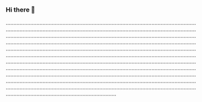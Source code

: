 ### Hi there 👋

............................................................................................................................................................................................................................................................................................................................................................................................................................................................................................................................................................................................................................................................................................................................................................................................................................................................................................................................................................................................................................................................................................................................................................................................................................................................................................................................................................................................................................................................................................